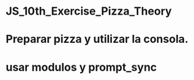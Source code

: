 # JS_10th_Exercise_Pizza_Theory
# Preparar pizza y utilizar la consola.
# usar modulos y prompt_sync